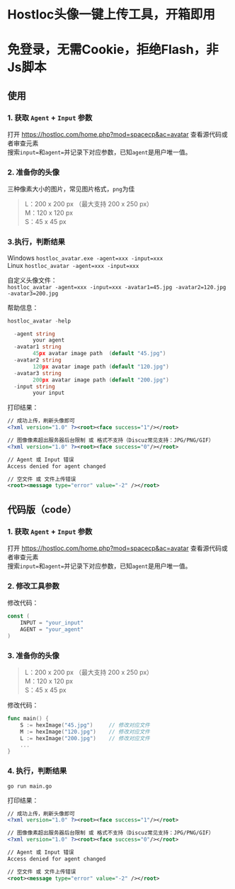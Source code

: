 # Hostloc头像一键上传工具，开箱即用
# 免登录，无需Cookie，拒绝Flash，非Js脚本

## 使用

### 1. 获取 `Agent` + `Input` 参数
打开 https://hostloc.com/home.php?mod=spacecp&ac=avatar 查看源代码或者审查元素  
搜索`input=`和`agent=`并记录下对应参数，已知`agent`是用户唯一值。

### 2. 准备你的头像
三种像素大小的图片，常见图片格式，`png`为佳
> L：200 x 200 px （最大支持 200 x 250 px）  
> M：120 x 120 px  
> S：45 x 45 px

### 3.执行，判断结果

Windows `hostloc_avatar.exe -agent=xxx -input=xxx`  
Linux `hostloc_avatar -agent=xxx -input=xxx`

自定义头像文件：  
`hostloc_avatar -agent=xxx -input=xxx -avatar1=45.jpg -avatar2=120.jpg -avatar3=200.jpg`

帮助信息：
```go
hostloc_avatar -help

  -agent string
        your agent
  -avatar1 string
        45px avatar image path  (default "45.jpg")
  -avatar2 string
        120px avatar image path (default "120.jpg")
  -avatar3 string
        200px avatar image path (default "200.jpg")
  -input string
        your input
```

打印结果：

```xml
// 成功上传，刷新头像即可
<?xml version="1.0" ?><root><face success="1"/></root>

// 图像像素超出服务器后台限制 或 格式不支持（Discuz常见支持：JPG/PNG/GIF）
<?xml version="1.0" ?><root><face success="0"/></root>

// Agent 或 Input 错误
Access denied for agent changed

// 空文件 或 文件上传错误
<root><message type="error" value="-2" /></root>
```

## 代码版（code）
### 1. 获取 `Agent` + `Input` 参数
打开 https://hostloc.com/home.php?mod=spacecp&ac=avatar 查看源代码或者审查元素  
搜索`input=`和`agent=`并记录下对应参数，已知`agent`是用户唯一值。

### 2. 修改工具参数
修改代码：
```go
const (
	INPUT = "your_input"
	AGENT = "your_agent"
)
```

### 3. 准备你的头像
> L：200 x 200 px （最大支持 200 x 250 px）  
> M：120 x 120 px  
> S：45 x 45 px

修改代码：
```go
func main() {
	S := hexImage("45.jpg")     // 修改对应文件
	M := hexImage("120.jpg")    // 修改对应文件
	L := hexImage("200.jpg")    // 修改对应文件
	... 
}
```

### 4. 执行，判断结果

`go run main.go`

打印结果：

```xml
// 成功上传，刷新头像即可
<?xml version="1.0" ?><root><face success="1"/></root>

// 图像像素超出服务器后台限制 或 格式不支持（Discuz常见支持：JPG/PNG/GIF）
<?xml version="1.0" ?><root><face success="0"/></root>

// Agent 或 Input 错误
Access denied for agent changed

// 空文件 或 文件上传错误
<root><message type="error" value="-2" /></root>
```
